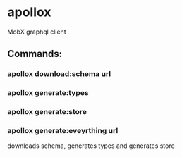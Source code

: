 # apollox
MobX graphql client

## Commands:

### apollox download:schema url

### apollox generate:types

### apollox generate:store

### apollox generate:eveyrthing url
downloads schema, generates types and generates store
